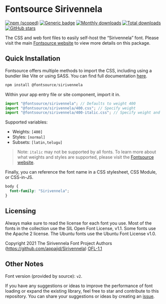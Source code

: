 # Fontsource Sirivennela

[![npm (scoped)](https://img.shields.io/npm/v/@fontsource/sirivennela?color=brightgreen)](https://www.npmjs.com/package/@fontsource/sirivennela) [![Generic badge](https://img.shields.io/badge/fontsource-passing-brightgreen)](https://github.com/fontsource/fontsource) [![Monthly downloads](https://badgen.net/npm/dm/@fontsource/sirivennela)](https://github.com/fontsource/fontsource) [![Total downloads](https://badgen.net/npm/dt/@fontsource/sirivennela)](https://github.com/fontsource/fontsource) [![GitHub stars](https://img.shields.io/github/stars/fontsource/fontsource.svg?style=social&label=Star)](https://github.com/fontsource/fontsource/stargazers)

The CSS and web font files to easily self-host the “Sirivennela” font. Please visit the main [Fontsource website](https://fontsource.org/fonts/sirivennela) to view more details on this package.

## Quick Installation

Fontsource offers multiple methods to import the CSS, including using a bundler like Vite or using SASS. You can find full documentation [here](https://fontsource.org/docs/getting-started/introduction).

```javascript
npm install @fontsource/sirivennela
```

Within your app entry file or site component, import it in.

```javascript
import "@fontsource/sirivennela"; // Defaults to weight 400
import "@fontsource/sirivennela/400.css"; // Specify weight
import "@fontsource/sirivennela/400-italic.css"; // Specify weight and style
```

Supported variables:
- Weights: `[400]`
- Styles: `[normal]`
- Subsets: `[latin,telugu]`

> Note: `italic` may not be supported by all fonts. To learn more about what weights and styles are supported, please visit the [Fontsource website](https://fontsource.org/fonts/sirivennela).

Finally, you can reference the font name in a CSS stylesheet, CSS Module, or CSS-in-JS.

```css
body {
  font-family: "Sirivennela";
}
```

## Licensing
Always make sure to read the license for each font you use. Most of the fonts in the collection use the SIL Open Font License, v1.1. Some fonts use the Apache 2 license. The Ubuntu fonts use the Ubuntu Font License v1.0.

Copyright 2021 The Sirivennela Font Project Authors (https://github.com/appajid/Sirivennela)
[OFL-1.1](https://openfontlicense.org)

## Other Notes
Font version (provided by source): `v2`.

If you have any suggestions or ideas to improve the performance of font loading or expand the existing library, feel free to star and contribute to this repository. You can share your suggestions or ideas by creating an [issue](https://github.com/fontsource/fontsource/issues).
